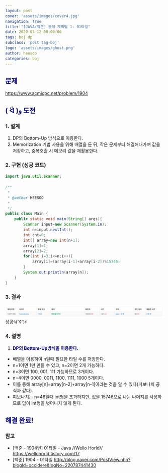 ```yaml
---
layout: post
cover: 'assets/images/cover4.jpg'
navigation: True
title: "[JAVA/백준] 동적 계획법 1: 01타일"
date: 2020-03-12 00:00:00
tags: boj dp
subclass: 'post tag-boj'
logo: 'assets/images/ghost.png'
author: heesoo
categories: boj
---
```

## <span style="color:navy">문제</span>
<https://www.acmicpc.net/problem/1904>

## <span style="color:navy">( ᐛ )و 도전</span>

### 1. 설계
1. DP의 Bottom-Up 방식으로 이용한다.
2. Memorization 기법 사용을 위해 배열을 둔 뒤, 작은 문제부터 해결해내가며 값을 저장하고, 중복호출 시 메모리 값을 재활용한다.

### 2. 구현 (성공 코드)
```java
import java.util.Scanner;

/**
 * 
 * @author HEESOO
 *
 */
public class Main {
	public static void main(String[] args){
		Scanner input=new Scanner(System.in);
		int n=input.nextInt();
		int cnt=0;
		int[] array=new int[n+1];
		array[1]=1;
		array[2]=2;
		for(int i=3;i<=n;i++){
			array[i]=(array[i-1]+array[i-2])%15746;
		}
		System.out.println(array[n]);
	}
}
 ```

### 3. 결과
![실행결과](./assets/images/200312_3.PNG)
성공٩(˘◊˘)۶

### 4. 설명
1. **<span style="color:navy">DP의 Bottom-Up방식을  이용한다.</span>**
- 배열을 이용하여 n일때 필요한 타일 수를 저장한다.
- n=1이면 1만 만들 수 있고, n=2이면 2개 가능하다.
- n=3이면 100, 001, 111 가능하므로 3개이다.
- n=4이면 0000, 0011, 1100, 1111, 1000 5개이다.
- 이를 통해 array[n]=array[n-2]+array[n-1]이라는 것을 알 수 있다(피보나치 공식과 같다).
- 피보나치는 n=46일때 int형을 초과하지만, 값을 15746으로 나눈 나머지를 사용하므로 답이 int형을 벗어나지 않게 된다.

## <span style="color:navy">해결 완료!</span>

### 참고
- [백준 - 1904번] 01타일 - Java //Wello Horld// <https://wellohorld.tistory.com/17>
- [백준] 1904 - 01타일 <http://blog.naver.com/PostView.nhn?blogId=occidere&logNo=220787441430>
